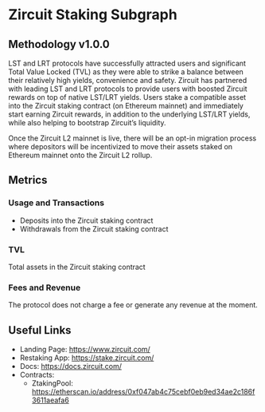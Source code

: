 # Zircuit Staking Subgraph

## Methodology v1.0.0

LST and LRT protocols have successfully attracted users and significant Total Value Locked (TVL) as they were able to strike a balance between their relatively high yields, convenience and safety. Zircuit has partnered with leading LST and LRT protocols to provide users with boosted Zircuit rewards on top of native LST/LRT yields. Users stake a compatible asset into the Zircuit staking contract (on Ethereum mainnet) and immediately start earning Zircuit rewards, in addition to the underlying LST/LRT yields, while also helping to bootstrap Zircuit’s liquidity.

Once the Zircuit L2 mainnet is live, there will be an opt-in migration process where depositors will be incentivized to move their assets staked on Ethereum mainnet onto the Zircuit L2 rollup.

## Metrics

### Usage and Transactions

- Deposits into the Zircuit staking contract
- Withdrawals from the Zircuit staking contract

### TVL

Total assets in the Zircuit staking contract

### Fees and Revenue

The protocol does not charge a fee or generate any revenue at the moment.

## Useful Links

- Landing Page: https://www.zircuit.com/
- Restaking App: https://stake.zircuit.com/
- Docs: https://docs.zircuit.com/
- Contracts:
  - ZtakingPool: https://etherscan.io/address/0xf047ab4c75cebf0eb9ed34ae2c186f3611aeafa6
